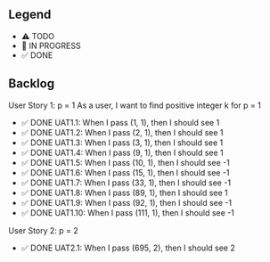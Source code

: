 ## Legend
- ⚠ TODO
- 🚧 IN PROGRESS
- ✅ DONE

## Backlog

User Story 1: p = 1
As a user, I want to find positive integer k for p = 1


- ✅ DONE UAT1.1: When I pass (1, 1), then I should see 1
- ✅ DONE UAT1.2: When I pass (2, 1), then I should see 1
- ✅ DONE UAT1.3: When I pass (3, 1), then I should see 1
- ✅ DONE UAT1.4: When I pass (9, 1), then I should see 1
- ✅ DONE UAT1.5: When I pass (10, 1), then I should see -1
- ✅ DONE UAT1.6: When I pass (15, 1), then I should see -1
- ✅ DONE UAT1.7: When I pass (33, 1), then I should see -1
- ✅ DONE UAT1.8: When I pass (89, 1), then I should see 1
- ✅ DONE UAT1.9: When I pass (92, 1), then I should see -1
- ✅ DONE UAT1.10: When I pass (111, 1), then I should see -1

User Story 2: p = 2
- ✅ DONE UAT2.1: When I pass (695, 2), then I should see 2
